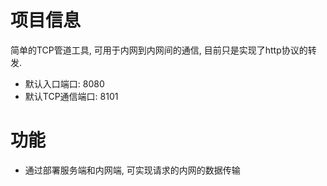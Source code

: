 # 项目信息
简单的TCP管道工具, 可用于内网到内网间的通信, 目前只是实现了http协议的转发.
* 默认入口端口: 8080
* 默认TCP通信端口: 8101

# 功能
* 通过部署服务端和内网端, 可实现请求的内网的数据传输
